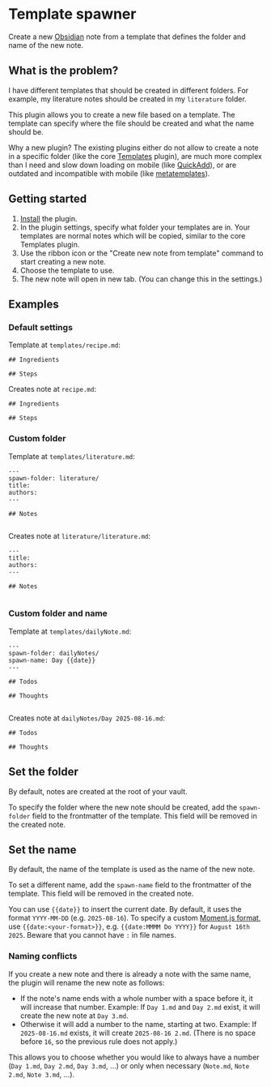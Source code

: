 # Template spawner

Create a new [Obsidian]() note from a template that defines the folder and name of the new note.

## What is the problem?

I have different templates that should be created in different folders. For example, my literature notes should be created in my `literature` folder.

This plugin allows you to create a new file based on a template. The template can specify where the file should be created and what the name should be.

Why a new plugin? The existing plugins either do not allow to create a note in a specific folder (like the core [Templates](https://help.obsidian.md/plugins/templates) plugin), are much more complex than I need and slow down loading on mobile (like [QuickAdd](https://github.com/chhoumann/quickadd)), or are outdated and incompatible with mobile (like [metatemplates](https://github.com/avirut/obsidian-metatemplates)).

## Getting started

1. [Install](https://help.obsidian.md/community-plugins) the plugin.
2. In the plugin settings, specify what folder your templates are in. Your templates are normal notes which will be copied, similar to the core Templates plugin.
3. Use the ribbon icon or the "Create new note from template" command to start creating a new note.
4. Choose the template to use.
5. The new note will open in new tab. (You can change this in the settings.)

## Examples

### Default settings

Template at `templates/recipe.md`:

```
## Ingredients

## Steps

```

Creates note at `recipe.md`:

```
## Ingredients

## Steps

```

### Custom folder

Template at `templates/literature.md`:

```
---
spawn-folder: literature/
title: 
authors: 
---

## Notes


```

Creates note at `literature/literature.md`:

```
---
title: 
authors: 
---

## Notes


```

### Custom folder and name

Template at `templates/dailyNote.md`:

```
---
spawn-folder: dailyNotes/
spawn-name: Day {{date}}
---

## Todos

## Thoughts


```

Creates note at `dailyNotes/Day 2025-08-16.md`:

```
## Todos

## Thoughts

```


## Set the folder

By default, notes are created at the root of your vault.

To specify the folder where the new note should be created, add the `spawn-folder` field to the frontmatter of the template. This field will be removed in the created note.

## Set the name

By default, the name of the template is used as the name of the new note.

To set a different name, add the `spawn-name` field to the frontmatter of the template. This field will be removed in the created note.

You can use `{{date}}` to insert the current date. By default, it uses the format `YYYY-MM-DD` (e.g. `2025-08-16`). To specify a custom [Moment.js format](https://momentjs.com/docs/#/displaying/format/), use `{{date:<your-format>}}`, e.g. `{{date:MMMM Do YYYY}}` for `August 16th 2025`. Beware that you cannot have `:` in file names.

### Naming conflicts

If you create a new note and there is already a note with the same name, the plugin will rename the new note as follows:

- If the note's name ends with a whole number with a space before it, it will increase that number. Example: If `Day 1.md` and `Day 2.md` exist, it will create the new note at `Day 3.md`.
- Otherwise it will add a number to the name, starting at two. Example: If `2025-08-16.md` exists, it will create `2025-08-16 2.md`. (There is no space before `16`, so the previous rule does not apply.)

This allows you to choose whether you would like to always have a number (`Day 1.md`, `Day 2.md`, `Day 3.md`, ...) or only when necessary (`Note.md`, `Note 2.md`, `Note 3.md`, ...).
